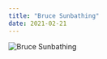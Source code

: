 ```yaml
---
title: "Bruce Sunbathing"
date: 2021-02-21
---
```


![Bruce Sunbathing](https://dknc5e8vq6rjy.cloudfront.net/IMG_20210221_130031.jpg "Bruce Sunbathing")
